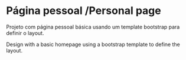 # Página pessoal /Personal page

Projeto com página pessoal básica usando um template bootstrap para definir o layout. 

Design with a basic homepage using a bootstrap template to define the layout.
